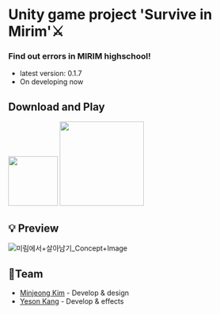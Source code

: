 # Unity game project 'Survive in Mirim'⚔
### Find out errors in MIRIM highschool!
* latest version: 0.1.7
* On developing now

## Download and Play
<img width="100" src="https://user-images.githubusercontent.com/53461080/110714357-91c72080-8246-11eb-820d-0fde29f4ce26.jpg"></img>
<a target="blank_" href="https://play.google.com/store/apps/details?id=kr.hs.emirim.surviveinmirim"> <img width="170" src="https://user-images.githubusercontent.com/53461080/110714513-de126080-8246-11eb-9e35-add97a26accd.png"></img></a>


## 💡 Preview
![미림에서+살아남기_Concept+Image](https://user-images.githubusercontent.com/53461080/99349138-9144fb80-28de-11eb-9e4d-5725242d3130.png)

## 🤝Team
* [Minjeong Kim](https://github.com/mjkcool) - Develop & design
* [Yeson Kang](https://github.com/kangyeson) - Develop & effects
